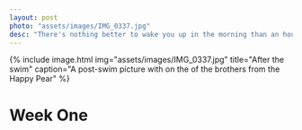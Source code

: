 ```yaml
---
layout: post
photo: "assets/images/IMG_0337.jpg"
desc: "There's nothing better to wake you up in the morning than an hour long bus ride and a jump into 45 degree water."
---
```


{% include image.html
            img="assets/images/IMG_0337.jpg"
            title="After the swim"
            caption="A post-swim picture with on the of the brothers from the Happy Pear" %}

# Week One

